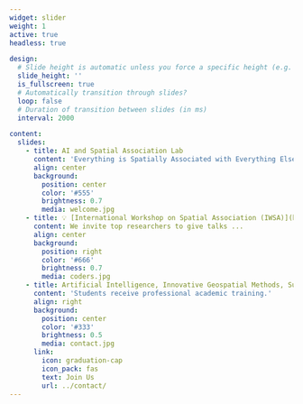 ```yaml
---
widget: slider
weight: 1
active: true
headless: true

design:
  # Slide height is automatic unless you force a specific height (e.g. '400px')
  slide_height: ''
  is_fullscreen: true
  # Automatically transition through slides?
  loop: false
  # Duration of transition between slides (in ms)
  interval: 2000

content:
  slides:
    - title: AI and Spatial Association Lab
      content: 'Everything is Spatially Associated with Everything Else.'
      align: center
      background:
        position: center
        color: '#555'
        brightness: 0.7
        media: welcome.jpg
    - title: 💡 [International Workshop on Spatial Association (IWSA)](https://spatialassociation.org/iwsa/)
      content: We invite top researchers to give talks ...
      align: center
      background:
        position: right
        color: '#666'
        brightness: 0.7
        media: coders.jpg
    - title: Artificial Intelligence, Innovative Geospatial Methods, Sustainable Infrastructure, Spatial Big Data, Open-Source Software, and More ...
      content: 'Students receive professional academic training.'
      align: right
      background:
        position: center
        color: '#333'
        brightness: 0.5
        media: contact.jpg
      link:
        icon: graduation-cap
        icon_pack: fas
        text: Join Us
        url: ../contact/
---
```

